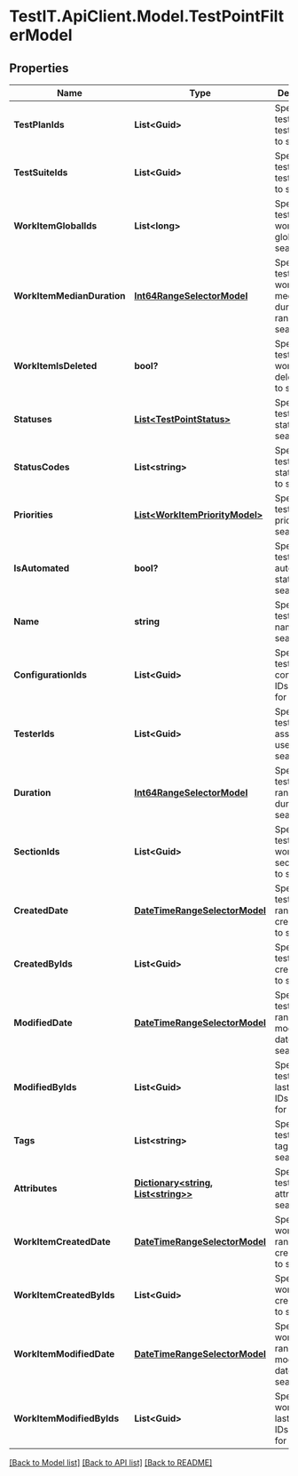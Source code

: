 # TestIT.ApiClient.Model.TestPointFilterModel

## Properties

Name | Type | Description | Notes
------------ | ------------- | ------------- | -------------
**TestPlanIds** | **List&lt;Guid&gt;** | Specifies a test point test plan IDS to search for | [optional] 
**TestSuiteIds** | **List&lt;Guid&gt;** | Specifies a test point test suite IDs to search for | [optional] 
**WorkItemGlobalIds** | **List&lt;long&gt;** | Specifies a test point work item global IDs to search for | [optional] 
**WorkItemMedianDuration** | [**Int64RangeSelectorModel**](Int64RangeSelectorModel.md) | Specifies a test point work item median duration range to search for | [optional] 
**WorkItemIsDeleted** | **bool?** | Specifies a test point work item is deleted flag to search for | [optional] 
**Statuses** | [**List&lt;TestPointStatus&gt;**](TestPointStatus.md) | Specifies a test point statuses to search for | [optional] 
**StatusCodes** | **List&lt;string&gt;** | Specifies a test point status codes to search for | [optional] 
**Priorities** | [**List&lt;WorkItemPriorityModel&gt;**](WorkItemPriorityModel.md) | Specifies a test point priorities to search for | [optional] 
**IsAutomated** | **bool?** | Specifies a test point automation status to search for | [optional] 
**Name** | **string** | Specifies a test point name to search for | [optional] 
**ConfigurationIds** | **List&lt;Guid&gt;** | Specifies a test point configuration IDs to search for | [optional] 
**TesterIds** | **List&lt;Guid&gt;** | Specifies a test point assigned user IDs to search for | [optional] 
**Duration** | [**Int64RangeSelectorModel**](Int64RangeSelectorModel.md) | Specifies a test point range of duration to search for | [optional] 
**SectionIds** | **List&lt;Guid&gt;** | Specifies a test point work item section IDs to search for | [optional] 
**CreatedDate** | [**DateTimeRangeSelectorModel**](DateTimeRangeSelectorModel.md) | Specifies a test point range of creation date to search for | [optional] 
**CreatedByIds** | **List&lt;Guid&gt;** | Specifies a test point creator IDs to search for | [optional] 
**ModifiedDate** | [**DateTimeRangeSelectorModel**](DateTimeRangeSelectorModel.md) | Specifies a test point range of last modification date to search for | [optional] 
**ModifiedByIds** | **List&lt;Guid&gt;** | Specifies a test point last editor IDs to search for | [optional] 
**Tags** | **List&lt;string&gt;** | Specifies a test point tags to search for | [optional] 
**Attributes** | [**Dictionary&lt;string, List&lt;string&gt;&gt;**](Set.md) | Specifies a test point attributes to search for | [optional] 
**WorkItemCreatedDate** | [**DateTimeRangeSelectorModel**](DateTimeRangeSelectorModel.md) | Specifies a work item range of creation date to search for | [optional] 
**WorkItemCreatedByIds** | **List&lt;Guid&gt;** | Specifies a work item creator IDs to search for | [optional] 
**WorkItemModifiedDate** | [**DateTimeRangeSelectorModel**](DateTimeRangeSelectorModel.md) | Specifies a work item range of last modification date to search for | [optional] 
**WorkItemModifiedByIds** | **List&lt;Guid&gt;** | Specifies a work item last editor IDs to search for | [optional] 

[[Back to Model list]](../README.md#documentation-for-models) [[Back to API list]](../README.md#documentation-for-api-endpoints) [[Back to README]](../README.md)

